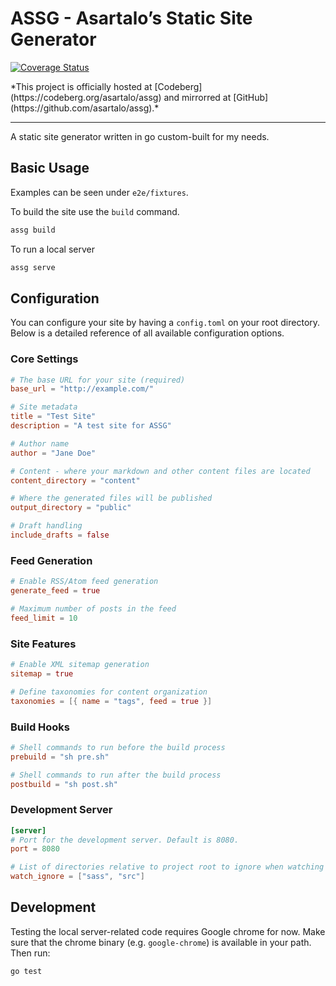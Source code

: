 # ASSG - Asartalo’s Static Site Generator

[![Coverage Status](https://coveralls.io/repos/github/asartalo/assg/badge.svg)](https://coveralls.io/github/asartalo/assg)

<div class="notice">
*This project is officially hosted at [Codeberg](https://codeberg.org/asartalo/assg) and mirrorred at [GitHub](https://github.com/asartalo/assg).*
</div>

---

A static site generator written in go custom-built for my needs.

## Basic Usage

Examples can be seen under `e2e/fixtures`.

To build the site use the `build` command.

```sh
assg build
```

To run a local server

```sh
assg serve
```

## Configuration

You can configure your site by having a `config.toml` on your root directory. Below is a detailed reference of all available configuration options.

### Core Settings

```toml
# The base URL for your site (required)
base_url = "http://example.com/"

# Site metadata
title = "Test Site"
description = "A test site for ASSG"

# Author name
author = "Jane Doe"

# Content - where your markdown and other content files are located
content_directory = "content"

# Where the generated files will be published
output_directory = "public"

# Draft handling
include_drafts = false
```

### Feed Generation

```toml
# Enable RSS/Atom feed generation
generate_feed = true

# Maximum number of posts in the feed
feed_limit = 10
```

### Site Features

```toml
# Enable XML sitemap generation
sitemap = true

# Define taxonomies for content organization
taxonomies = [{ name = "tags", feed = true }]
```

### Build Hooks

```toml
# Shell commands to run before the build process
prebuild = "sh pre.sh"

# Shell commands to run after the build process
postbuild = "sh post.sh"
```

### Development Server

```toml
[server]
# Port for the development server. Default is 8080.
port = 8080

# List of directories relative to project root to ignore when watching for changes.
watch_ignore = ["sass", "src"]
```

## Development

Testing the local server-related code requires Google chrome for now. Make sure that the chrome binary (e.g. `google-chrome`) is available in your path. Then run:

```sh
go test
```
